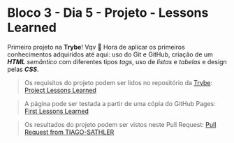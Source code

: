 # Bloco 3 - Dia 5 - Projeto - Lessons Learned

Primeiro projeto na __Trybe__! Vqv :rocket:
Hora de aplicar os primeiros conhecimentos adquiridos até aqui: uso do Git e GitHub, criação de um __*HTML*__ *semântico* com diferentes tipos *tags*, uso de *listas* e *tabelas* e design pelas __*CSS*__.

> Os requisitos do projeto podem ser lidos no repositório da [Trybe](https://www.betrybe.com/): [Project Lessons Learned](https://github.com/tryber/sd-014-a-project-lessons-learned)

> A página pode ser testada a partir de uma cópia do GitHub Pages: [First Lessons Learned]()

> Os resultados do projeto podem ser vistos neste Pull Request: [Pull Request from TIAGO-SATHLER](https://github.com/tryber/sd-014-a-project-lessons-learned/pull/42)


